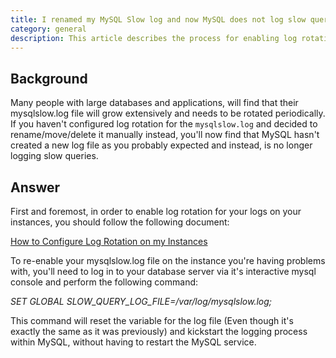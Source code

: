 ```yaml
---
title: I renamed my MySQL Slow log and now MySQL does not log slow queries
category: general
description: This article describes the process for enabling log rotation for your logs on your instances in RightScale.
---
```


## Background

Many people with large databases and applications, will find that their mysqlslow.log file will grow extensively and needs to be rotated periodically. If you haven't configured log rotation for the `mysqlslow.log` and decided to rename/move/delete it manually instead, you'll now find that MySQL hasn't created a new log file as you probably expected and instead, is no longer logging slow queries.

## Answer

First and foremost, in order to enable log rotation for your logs on your instances, you should follow the following document:

[How to Configure Log Rotation on my Instances](http://support.rightscale.com/06-FAQs/FAQ_0174_-_How_do_I_configure_log_rotation_on_my_instances%3F)

To re-enable your mysqlslow.log file on the instance you're having problems with, you'll need to log in to your database server via it's interactive mysql console and perform the following command:

*SET GLOBAL SLOW_QUERY_LOG_FILE=/var/log/mysqlslow.log;*

This command will reset the variable for the log file (Even though it's exactly the same as it was previously) and kickstart the logging process within MySQL, without having to restart the MySQL service.
